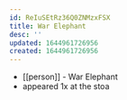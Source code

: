 ```yaml
---
id: ReIuSEtRz36Q0ZNMzxFSX
title: War Elephant
desc: ''
updated: 1644961726956
created: 1644961726956
---
```



- [[person]] - War Elephant
- appeared 1x at the stoa

